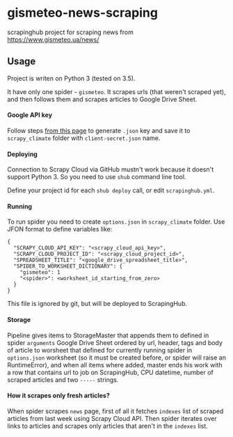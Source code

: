 # gismeteo-news-scraping

scrapinghub project for scraping news from https://www.gismeteo.ua/news/

## Usage

Project is writen on Python 3 (tested on 3.5).

It have only one spider - `gismeteo`. It scrapes urls (that weren't scraped yet),
and then follows them and scrapes articles to Google Drive Sheet.

#### Google API key

Follow steps [from this page](https://www.twilio.com/blog/2017/02/an-easy-way-to-read-and-write-to-a-google-spreadsheet-in-python.html)
to generate `.json` key and save it to `scrapy_climate` folder with `client-secret.json` name.

#### Deploying

Connection to Scrapy Cloud via GitHub mustn't work because it doesn't support Python 3.
So you need to use `shub` command line tool.

Define your project id for each `shub deploy` call, or edit `scrapinghub.yml`.

#### Running

To run spider you need to create `options.json` in `scrapy_climate` folder.
Use JFON format to define variables like:
```
{
  "SCRAPY_CLOUD_API_KEY": "<scrapy_cloud_api_key>",
  "SCRAPY_CLOUD_PROJECT_ID": "<scrapy_cloud_project_id>",
  "SPREADSHEET_TITLE": "<google_drive_spreadsheet_title>",
  "SPIDER_TO_WORKSHEET_DICTIONARY": {
    "gismeteo": 1
    "<spider>": <worksheet_id_starting_from_zero>
  }
}
```

This file is ignored by git, but will be deployed to ScrapingHub.

#### Storage

Pipeline gives items to StorageMaster that
appends them to defined in spider `arguments` Google Drive Sheet ordered by
url, header, tags and body of article to worsheet that defined for currently
running spider in `options.json`
worksheet (so it must be created before, or spider will raise an RuntimeError), and when
all items where added, master ends his work with a row that contains
url to job on ScrapingHub, CPU datetime, number of scraped articles
and two `-----` strings.

#### How it scrapes only fresh articles?

When spider scrapes `news` page, first of all it fetches `indexes` list of scraped
articles from last week using Scrapy Cloud API. Then spider iterates over
links to articles and scrapes only articles that aren't in the `indexes` list.
